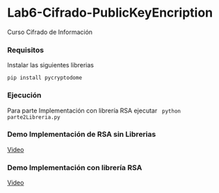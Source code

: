 # Lab6-Cifrado-PublicKeyEncription
Curso Cifrado de Información


### Requisitos
Instalar las siguientes librerias

```pip install pycryptodome```


### Ejecución
Para parte Implementación con librería RSA ejecutar ``` python parte2Libreria.py```

### Demo Implementación de RSA sin Librerias
[Video](https://youtu.be/jssTMgkr0xI)

### Demo Implementación con librería RSA
[Video](https://youtu.be/tQ3SxSXDdf0)

